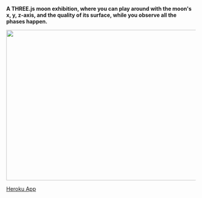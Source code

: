 **A THREE.js moon exhibition, where you can play around with the moon's x, y, z-axis, and the quality of its surface, while you observe all the phases happen.**

<img src="https://github.com/jamieeunice/moon-exhibition/blob/master/Screen%20Shot%202021-02-05%20at%202.41.28%20PM.png" width="800" height="400">

[Heroku App](https://moonanly.herokuapp.com/)
